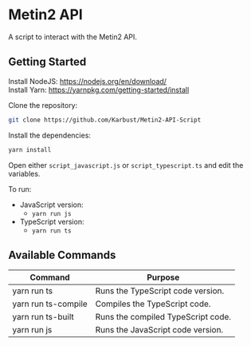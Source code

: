 # Metin2 API

A script to interact with the Metin2 API.

## Getting Started

Install NodeJS: https://nodejs.org/en/download/ \
Install Yarn: https://yarnpkg.com/getting-started/install

Clone the repository:
```bash
git clone https://github.com/Karbust/Metin2-API-Script
```
Install the dependencies:

```bash
yarn install
```

Open either `script_javascript.js` or `script_typescript.ts` and edit the variables.

To run:

-   JavaScript version:
    -   `yarn run js`
-   TypeScript version:
    -   `yarn run ts`

## Available Commands

| Command | Purpose |
| ------ | ------ |
| yarn run ts | Runs the TypeScript code version. |
| yarn run ts-compile | Compiles the TypeScript code. |
| yarn run ts-built | Runs the compiled TypeScript code. |
| yarn run js | Runs the JavaScript code version. |
